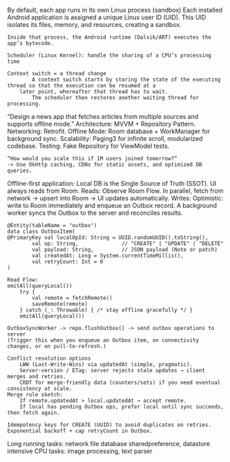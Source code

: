 By default, each app runs in its own Linux process (sandbox)
	Each installed Android application is assigned a unique Linux user ID (UID).
	This UID isolates its files, memory, and resources, creating a sandbox.

	Inside that process, the Android runtime (Dalvik/ART) executes the app’s bytecode.

	Scheduler (Linux Kernel): handle the sharing of a CPU’s processing time

	Context switch = a thread change
    		A context switch starts by storing the state of the executing thread so that the execution can be resumed at a 
		later point, whereafter that thread has to wait.
    		The scheduler then restores another waiting thread for processing.

“Design a news app that fetches articles from multiple sources and supports offline mode.”
	Architecture: MVVM + Repository Pattern.
	Networking: Retrofit.
	Offline Mode: Room database + WorkManager for background sync.
	Scalability: Paging3 for infinite scroll, modularized codebase.
	Testing: Fake Repository for ViewModel tests.

	“How would you scale this if 1M users joined tomorrow?”
	-> Use OkHttp caching, CDNs for static assets, and optimized DB queries.

Offline-first application:
	Local DB is the Single Source of Truth (SSOT). UI always reads from Room.
	Reads: Observe Room Flow. In parallel, fetch from network → upsert into Room → UI updates automatically.
	Writes: Optimistic: write to Room immediately and enqueue an Outbox record. 
		A background worker syncs the Outbox to the server and reconciles results.

	@Entity(tableName = "outbox")
	data class OutboxItem(
   	@PrimaryKey val localOpId: String = UUID.randomUUID().toString(),
    		val op: String,              // "CREATE" | "UPDATE" | "DELETE"
    		val payload: String,         // JSON payload (Note or patch)
    		val createdAt: Long = System.currentTimeMillis(),
    		val retryCount: Int = 0
	)

	Read Flow:
	emitAll(queryLocal())
    	try {
        	val remote = fetchRemote()
        	saveRemote(remote)
    	} catch (_: Throwable) { /* stay offline gracefully */ }
    	emitAll(queryLocal())

	OutboxSyncWorker -> repo.flushOutbox() -> send outbox operations to server
	(Trigger this when you enqueue an Outbox item, on connectivity changes, or on pull-to-refresh.)

	Conflict resolution options
		LWW (Last-Write-Wins) via updatedAt (simple, pragmatic).
		Server-version / ETag: server rejects stale updates → client merges and retries.
		CRDT for merge-friendly data (counters/sets) if you need eventual consistency at scale.
	Merge rule sketch:
		If remote.updatedAt > local.updatedAt → accept remote.
		If local has pending Outbox ops, prefer local until sync succeeds, then fetch again.

	Idempotency keys for CREATE (UUID) to avoid duplicates on retries.
	Exponential backoff + cap retryCount in Outbox.

Long running tasks:
	network
	file
	database
	sharedpreference, datastore
	intensive CPU tasks: image processing, text parser